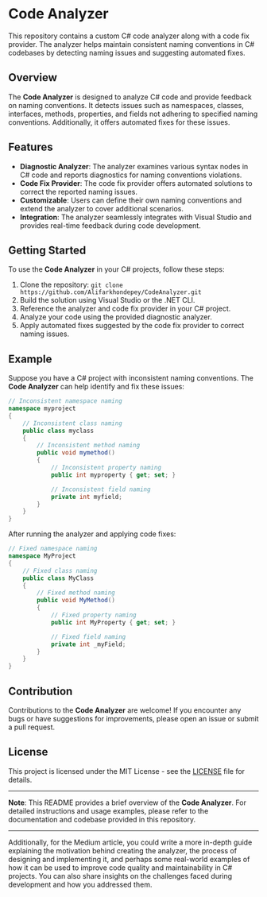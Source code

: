 # Code Analyzer

This repository contains a custom C# code analyzer along with a code fix provider. The analyzer helps maintain consistent naming conventions in C# codebases by detecting naming issues and suggesting automated fixes.

## Overview

The **Code Analyzer** is designed to analyze C# code and provide feedback on naming conventions. It detects issues such as namespaces, classes, interfaces, methods, properties, and fields not adhering to specified naming conventions. Additionally, it offers automated fixes for these issues.

## Features

- **Diagnostic Analyzer**: The analyzer examines various syntax nodes in C# code and reports diagnostics for naming conventions violations.
- **Code Fix Provider**: The code fix provider offers automated solutions to correct the reported naming issues.
- **Customizable**: Users can define their own naming conventions and extend the analyzer to cover additional scenarios.
- **Integration**: The analyzer seamlessly integrates with Visual Studio and provides real-time feedback during code development.

## Getting Started

To use the **Code Analyzer** in your C# projects, follow these steps:

1. Clone the repository: `git clone https://github.com/Alifarkhondepey/CodeAnalyzer.git`
2. Build the solution using Visual Studio or the .NET CLI.
3. Reference the analyzer and code fix provider in your C# project.
4. Analyze your code using the provided diagnostic analyzer.
5. Apply automated fixes suggested by the code fix provider to correct naming issues.

## Example

Suppose you have a C# project with inconsistent naming conventions. The **Code Analyzer** can help identify and fix these issues:

```csharp
// Inconsistent namespace naming
namespace myproject
{
    // Inconsistent class naming
    public class myclass
    {
        // Inconsistent method naming
        public void mymethod()
        {
            // Inconsistent property naming
            public int myproperty { get; set; }

            // Inconsistent field naming
            private int myfield;
        }
    }
}
```

After running the analyzer and applying code fixes:

```csharp
// Fixed namespace naming
namespace MyProject
{
    // Fixed class naming
    public class MyClass
    {
        // Fixed method naming
        public void MyMethod()
        {
            // Fixed property naming
            public int MyProperty { get; set; }

            // Fixed field naming
            private int _myField;
        }
    }
}
```

## Contribution

Contributions to the **Code Analyzer** are welcome! If you encounter any bugs or have suggestions for improvements, please open an issue or submit a pull request.

## License

This project is licensed under the MIT License - see the [LICENSE](LICENSE) file for details.

---

**Note**: This README provides a brief overview of the **Code Analyzer**. For detailed instructions and usage examples, please refer to the documentation and codebase provided in this repository.

---

Additionally, for the Medium article, you could write a more in-depth guide explaining the motivation behind creating the analyzer, the process of designing and implementing it, and perhaps some real-world examples of how it can be used to improve code quality and maintainability in C# projects. You can also share insights on the challenges faced during development and how you addressed them.
